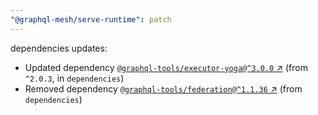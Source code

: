 ```yaml
---
"@graphql-mesh/serve-runtime": patch
---
```

dependencies updates:
  - Updated dependency [`@graphql-tools/executor-yoga@^3.0.0` ↗︎](https://www.npmjs.com/package/@graphql-tools/executor-yoga/v/3.0.0) (from `^2.0.3`, in `dependencies`)
  - Removed dependency [`@graphql-tools/federation@^1.1.36` ↗︎](https://www.npmjs.com/package/@graphql-tools/federation/v/1.1.36) (from `dependencies`)
